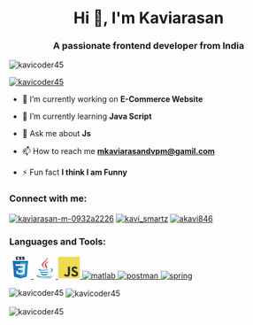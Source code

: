 <h1 align="center">Hi 👋, I'm Kaviarasan</h1>
<h3 align="center">A passionate frontend developer from India</h3>

<p align="left"> <img src="https://komarev.com/ghpvc/?username=kavicoder45&label=Profile%20views&color=0e75b6&style=flat" alt="kavicoder45" /> </p>

<p align="left"> <a href="https://github.com/ryo-ma/github-profile-trophy"><img src="https://github-profile-trophy.vercel.app/?username=kavicoder45" alt="kavicoder45" /></a> </p>

- 🔭 I’m currently working on **E-Commerce Website**

- 🌱 I’m currently learning **Java Script**

- 💬 Ask me about **Js**

- 📫 How to reach me **mkaviarasandvpm@gamil.com**

- ⚡ Fun fact **I think I am Funny**

<h3 align="left">Connect with me:</h3>
<p align="left">
<a href="https://linkedin.com/in/kaviarasan-m-0932a2226" target="blank"><img align="center" src="https://raw.githubusercontent.com/rahuldkjain/github-profile-readme-generator/master/src/images/icons/Social/linked-in-alt.svg" alt="kaviarasan-m-0932a2226" height="30" width="40" /></a>
<a href="https://instagram.com/kavi_smartz" target="blank"><img align="center" src="https://raw.githubusercontent.com/rahuldkjain/github-profile-readme-generator/master/src/images/icons/Social/instagram.svg" alt="kavi_smartz" height="30" width="40" /></a>
<a href="https://www.leetcode.com/akavi846" target="blank"><img align="center" src="https://raw.githubusercontent.com/rahuldkjain/github-profile-readme-generator/master/src/images/icons/Social/leet-code.svg" alt="akavi846" height="30" width="40" /></a>
</p>

<h3 align="left">Languages and Tools:</h3>
<p align="left"> <a href="https://www.w3schools.com/css/" target="_blank" rel="noreferrer"> <img src="https://raw.githubusercontent.com/devicons/devicon/master/icons/css3/css3-original-wordmark.svg" alt="css3" width="40" height="40"/> </a> <a href="https://www.java.com" target="_blank" rel="noreferrer"> <img src="https://raw.githubusercontent.com/devicons/devicon/master/icons/java/java-original.svg" alt="java" width="40" height="40"/> </a> <a href="https://developer.mozilla.org/en-US/docs/Web/JavaScript" target="_blank" rel="noreferrer"> <img src="https://raw.githubusercontent.com/devicons/devicon/master/icons/javascript/javascript-original.svg" alt="javascript" width="40" height="40"/> </a> <a href="https://www.mathworks.com/" target="_blank" rel="noreferrer"> <img src="https://upload.wikimedia.org/wikipedia/commons/2/21/Matlab_Logo.png" alt="matlab" width="40" height="40"/> </a> <a href="https://postman.com" target="_blank" rel="noreferrer"> <img src="https://www.vectorlogo.zone/logos/getpostman/getpostman-icon.svg" alt="postman" width="40" height="40"/> </a> <a href="https://spring.io/" target="_blank" rel="noreferrer"> <img src="https://www.vectorlogo.zone/logos/springio/springio-icon.svg" alt="spring" width="40" height="40"/> </a> </p>

<p><img align="left" src="https://github-readme-stats.vercel.app/api/top-langs?username=kavicoder45&show_icons=true&locale=en&layout=compact" alt="kavicoder45" /></p>

<p>&nbsp;<img align="center" src="https://github-readme-stats.vercel.app/api?username=kavicoder45&show_icons=true&locale=en" alt="kavicoder45" /></p>

<p><img align="center" src="https://github-readme-streak-stats.herokuapp.com/?user=kavicoder45&" alt="kavicoder45" /></p>


